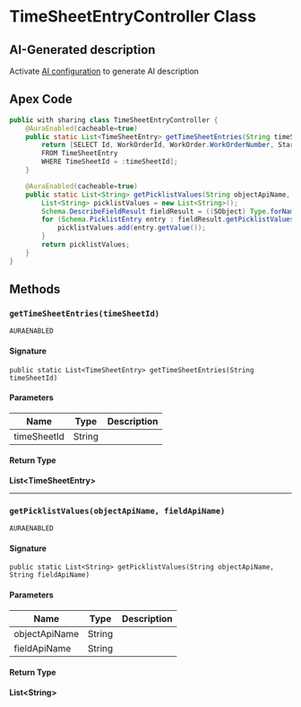 # TimeSheetEntryController Class

## AI-Generated description

Activate [AI configuration](https://sfdx-hardis.cloudity.com/salesforce-ai-setup/) to generate AI description

## Apex Code

```java
public with sharing class TimeSheetEntryController {
    @AuraEnabled(cacheable=true)
    public static List<TimeSheetEntry> getTimeSheetEntries(String timeSheetId) {
        return [SELECT Id, WorkOrderId, WorkOrder.WorkOrderNumber, StartTime, EndTime, Starting_Allowance_Winter_Service__c, Urgent_Intervention__c, Type
        FROM TimeSheetEntry
        WHERE TimeSheetId = :timeSheetId];
    }

    @AuraEnabled(cacheable=true)
    public static List<String> getPicklistValues(String objectApiName, String fieldApiName) {
        List<String> picklistValues = new List<String>();
        Schema.DescribeFieldResult fieldResult = ((SObject) Type.forName(objectApiName).newInstance()).getSObjectType().getDescribe().fields.getMap().get(fieldApiName).getDescribe();
        for (Schema.PicklistEntry entry : fieldResult.getPicklistValues()) {
            picklistValues.add(entry.getValue());
        }
        return picklistValues;
    }
}
```

## Methods
### `getTimeSheetEntries(timeSheetId)`

`AURAENABLED`

#### Signature
```apex
public static List<TimeSheetEntry> getTimeSheetEntries(String timeSheetId)
```

#### Parameters
| Name | Type | Description |
|------|------|-------------|
| timeSheetId | String |  |

#### Return Type
**List&lt;TimeSheetEntry&gt;**

---

### `getPicklistValues(objectApiName, fieldApiName)`

`AURAENABLED`

#### Signature
```apex
public static List<String> getPicklistValues(String objectApiName, String fieldApiName)
```

#### Parameters
| Name | Type | Description |
|------|------|-------------|
| objectApiName | String |  |
| fieldApiName | String |  |

#### Return Type
**List&lt;String&gt;**